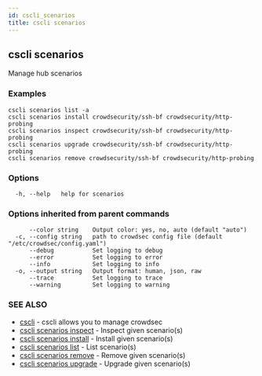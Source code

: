 ```yaml
---
id: cscli_scenarios
title: cscli scenarios
---
```

## cscli scenarios

Manage hub scenarios

### Examples

```
cscli scenarios list -a
cscli scenarios install crowdsecurity/ssh-bf crowdsecurity/http-probing
cscli scenarios inspect crowdsecurity/ssh-bf crowdsecurity/http-probing
cscli scenarios upgrade crowdsecurity/ssh-bf crowdsecurity/http-probing
cscli scenarios remove crowdsecurity/ssh-bf crowdsecurity/http-probing

```

### Options

```
  -h, --help   help for scenarios
```

### Options inherited from parent commands

```
      --color string    Output color: yes, no, auto (default "auto")
  -c, --config string   path to crowdsec config file (default "/etc/crowdsec/config.yaml")
      --debug           Set logging to debug
      --error           Set logging to error
      --info            Set logging to info
  -o, --output string   Output format: human, json, raw
      --trace           Set logging to trace
      --warning         Set logging to warning
```

### SEE ALSO

* [cscli](/cscli/cscli.md)	 - cscli allows you to manage crowdsec
* [cscli scenarios inspect](/cscli/cscli_scenarios_inspect.md)	 - Inspect given scenario(s)
* [cscli scenarios install](/cscli/cscli_scenarios_install.md)	 - Install given scenario(s)
* [cscli scenarios list](/cscli/cscli_scenarios_list.md)	 - List scenario(s)
* [cscli scenarios remove](/cscli/cscli_scenarios_remove.md)	 - Remove given scenario(s)
* [cscli scenarios upgrade](/cscli/cscli_scenarios_upgrade.md)	 - Upgrade given scenario(s)

